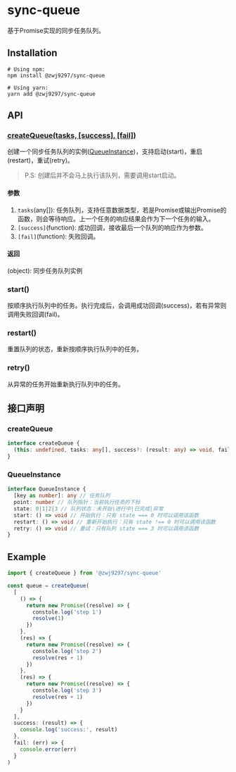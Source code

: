 # sync-queue
基于Promise实现的同步任务队列。

## Installation
```shell
# Using npm:
npm install @zwj9297/sync-queue

# Using yarn:
yarn add @zwj9297/sync-queue
```

## API

### [createQueue(tasks, [success], [fail])](#createqueue)
创建一个同步任务队列的实例([QueueInstance](#queueinstance))，支持启动(start)，重启(restart)，重试(retry)。

> P.S: 创建后并不会马上执行该队列，需要调用start启动。

#### 参数
1. `tasks`(any[]): 任务队列，支持任意数据类型，若是Promise或输出Promise的函数，则会等待响应。上一个任务的响应结果会作为下一个任务的输入。
2. `[success]`(function): 成功回调，接收最后一个队列的响应作为参数。
3. `[fail]`(function): 失败回调。

#### 返回
(object): 同步任务队列实例

### start()
按顺序执行队列中的任务。执行完成后，会调用成功回调(success)，若有异常则调用失败回调(fail)。

### restart()
重置队列的状态，重新按顺序执行队列中的任务。

### retry()
从异常的任务开始重新执行队列中的任务。

## 接口声明
### createQueue
```typescript
interface createQueue {
  (this: undefined, tasks: any[], success?: (result: any) => void, fail?: (err: Error) => void): QueueInstance
}
```
### QueueInstance
```typescript
interface QueueInstance {
  [key as number]: any // 任务队列
  point: number // 队列指针：当前执行任务的下标
  state: 0|1|2|3 // 队列状态：未开始|进行中|已完成|异常
  start: () => void // 开始执行：只有 state === 0 时可以调用该函数
  restart: () => void // 重新开始执行：只有 state !== 0 时可以调用该函数
  retry: () => void // 重试：只有队列 state === 3 时可以调用该函数
}
```


## Example
```javascript
import { createQueue } from '@zwj9297/sync-queue'

const queue = createQueue(
  [
    () => {
      return new Promise((resolve) => {
        constole.log('step 1')
        resolve(1)
      })
    },
    (res) => {
      return new Promise((resolve) => {
        constole.log('step 2')
        resolve(res + 1)
      })
    },
    (res) => {
      return new Promise((resolve) => {
        constole.log('step 3')
        resolve(res + 1)
      })
    }
  ],
  success: (result) => {
    console.log('success:', result)
  },
  fail: (err) => {
    console.error(err)
  }
)
```
